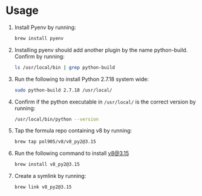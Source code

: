 # Usage

1. Install Pyenv by running:

      ```sh
      brew install pyenv
      ```

2. Installing pyenv should add another plugin by the name python-build. Confirm by running:

    ```sh
    ls /usr/local/bin | grep python-build
    ```

3. Run the following to install Python 2.7.18 system wide:

    ```sh
    sudo python-build 2.7.18 /usr/local/
    ```

4. Confirm if the python executable in `/usr/local/` is the correct version by running:

    ```sh
    /usr/local/bin/python --version
    ```

5. Tap the formula repo containing v8 by running:

    ```sh
    brew tap pol905/v8/v8_py2@3.15
    ```

6. Run the following command to install v8@3.15

    ```sh
    brew install v8_py2@3.15
    ```

7. Create a symlink by running:

    ```sh
    brew link v8_py2@3.15
    ```
